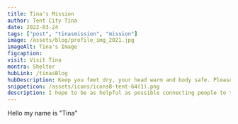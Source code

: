 ```yaml
---
title: Tina's Mission
author: Tent City Tina
date: 2022-03-24
tags: ["post", "tinasmission", "mission"]
image: /assets/blog/profile_img_2021.jpg
imageAlt: Tina's Image
figcaption:
visit: Visit Tina
montra: Shelter
hubLink: /tinasBlog
hubDescription: Keep you feet dry, your head warm and body safe. Please be take care of yourself, it's getting cold out there. If you need a roof and somewhere warm to sleep, my friends can cuddle with you or help point you to an appropriate shelter.
snippeticon: /assets/icons/icons8-tent-64(1).png
description: I hope to be as helpful as possible connecting people to the right resources.
---
```


Hello my name is "Tina"